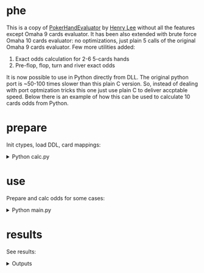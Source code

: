 # phe
This is a copy of [PokerHandEvaluator](https://github.com/HenryRLee/PokerHandEvaluator) by [Henry Lee](https://github.com/HenryRLee) without all the features except Omaha 9 cards evaluator.
It has been also extended with brute force Omaha 10 cards evaluator: no optimizations, just plain 5 calls of the original Omaha 9 cards evaluator.
Few more utilities added:
1. Exact odds calculation for 2-6 5-cards hands
2. Pre-flop, flop, turn and river exact odds

It is now possible to use in Python directly from DLL. The original python port is ~50-100 times slower than this plain C version. So, instead of dealing with port optmization tricks
this one just use plain C to deliver accptable speed. Below there is an example of how this can be used to calculate 10 cards odds from Python.

# prepare
Init ctypes, load DDL, card mappings:
<details>
<summary>Python calc.py</summary>

```python
import copy
import json
import ctypes

CARDS_DICT = { '2c': 0,  '2d': 1,  '2h': 2,  '2s': 3,
               '3c': 4,  '3d': 5,  '3h': 6,  '3s': 7,
               '4c': 8,  '4d': 9,  '4h': 10, '4s': 11,
               '5c': 12, '5d': 13, '5h': 14, '5s': 15,
               '6c': 16, '6d': 17, '6h': 18, '6s': 19,
               '7c': 20, '7d': 21, '7h': 22, '7s': 23,
               '8c': 24, '8d': 25, '8h': 26, '8s': 27,
               '9c': 28, '9d': 29, '9h': 30, '9s': 31,
               'Tc': 32, 'Td': 33, 'Th': 34, 'Ts': 35,
               'Jc': 36, 'Jd': 37, 'Jh': 38, 'Js': 39,
               'Qc': 40, 'Qd': 41, 'Qh': 42, 'Qs': 43,
               'Kc': 44, 'Kd': 45, 'Kh': 46, 'Ks': 47,
               'Ac': 48, 'Ad': 49, 'Ah': 50, 'As': 51 }

CARDS_LIST = [ '' for _ in range(53) ]
for key in CARDS_DICT.keys():
  CARDS_LIST[CARDS_DICT[key] + 1] = key

PHE = ctypes.windll.LoadLibrary(r'c:\Work\MINE\phe\bld\phe.dll')

def str2ids(line: str = None) -> list[int]:
  ids: list[int] = [ ]
  if line is None:
    return ids
  for card in line.split():
    if(len(card) != 2):
      raise ValueError(f'invalid card "{card}" in line "{line}": length is not 2')
    key = card[0].upper() + card[1].lower()
    if key not in CARDS_DICT:
      raise ValueError(f'invalid card "{card}" in line "{line}": unknown card')
    ids.append(CARDS_DICT[card])
  return ids

def ids2str(ids: list[int]) -> str:
  ret = ''
  for id in ids:
    ret += CARDS_LIST[id + 1] + ' '
  return ret.strip()

def odds(hands: list[list[int]], board: list[int], deads: list[int]) -> any:
  for hand in hands:
    if len(hand) != 5:
      raise ValueError('each hand must be 5 cards')

  c_hands = ((ctypes.c_int * 5) * len(hands))()
  for hi, hand in enumerate(hands):
    for ci, card in enumerate(hand):
      c_hands[hi][ci] = card

  c_board = (ctypes.c_int * len(board))()
  for ci, card in enumerate(board):
    c_board[ci] = card

  c_deads = (ctypes.c_int * len(deads))()
  for ci, card in enumerate(deads):
    c_deads[ci] = card

  c_json = ctypes.c_char_p(b'x' * 1024 * 4)
  PHE.calc_OT(c_hands, len(hands), c_board, len(board), c_deads, len(deads), c_json)

  result = { }
  result['hands'] = copy.copy(hands)
  result['board'] = copy.copy(board)
  result['deads'] = copy.copy(deads)
  result['calcs'] = json.loads(c_json.value.decode())
  return result

def pct01(data):
  ret = { }
  for win in data['calcs']['wins']:
    ret[win['arg']] = win['cnt'] / data['calcs']['totl']
  return ret

def pct02(data):
  ret = { }
  for win in data['calcs']['wins']:
    ties = 0
    for tie in data['calcs']['ties']:
      if win['idx'] in tie['idx']:
        ties += tie['cnt'] / len(tie['idx'])
    ret[win['arg']] = (win['cnt'] + ties) / data['calcs']['totl']
  return ret
```
</details>

# use
Prepare and calc odds for some cases:
<details>
<summary>Python main.py</summary>

```python
import calc

def case01():
  hand1 = calc.str2ids('2s 3s 4s 5s 6s')
  hand2 = calc.str2ids('2d 3d 4d 5d 6d')
  board = calc.str2ids()
  deads = calc.str2ids()
  datas = calc.odds([hand1, hand2], board, deads)
  return datas

def case02():
  hand1 = calc.str2ids('Kd Jd Tc 4s 3s')
  hand2 = calc.str2ids('Ad 9d 7h 6d 3c')
  hand3 = calc.str2ids('As Jh 9s 7d 5d')
  board = calc.str2ids('Td 7s Qd')
  deads = calc.str2ids()
  datas = calc.odds([hand1, hand2, hand3], board, deads)
  return datas

def case03():
  hand1 = calc.str2ids('Kd Jd Tc 4s 3s')
  hand2 = calc.str2ids('Ad 9d 7h 6d 3c')
  hand3 = calc.str2ids('As Jh 9s 7d 5d')
  board = calc.str2ids('Td 7s Qd')
  deads = calc.str2ids('2s')
  datas = calc.odds([hand1, hand2, hand3], board, deads)
  return datas

def case04():
  hand1 = calc.str2ids('Kd Jd Tc 4s 3s')
  hand2 = calc.str2ids('Ad 9d 7h 6d 3c')
  hand3 = calc.str2ids('As Jh 9s 7d 5d')
  board = calc.str2ids()
  deads = calc.str2ids('2s 2d 2c 2h')
  datas = calc.odds([hand1, hand2, hand3], board, deads)
  return datas

def case05():
  hand1 = calc.str2ids('Kd Jd Tc 4s 3s')
  hand2 = calc.str2ids('Ad 9d 7h 6d 3c')
  hand3 = calc.str2ids('As Jh 9s 7d 5d')
  board = calc.str2ids()
  deads = calc.str2ids('2s Jd 2c 2h')
  datas = calc.odds([hand1, hand2, hand3], board, deads)
  return datas

def pretty(data):
  print(f'DEADS: {calc.ids2str(data["deads"])}')
  print(f'BOARD: {calc.ids2str(data["board"])}')
  if data['calcs']['eror']:
    for hand in data['hands']:
      print(f'-> {calc.ids2str(hand)}')
    print(f'ERROR: {data["calcs"]["info"]}')
    return
  print(f'TOTAL: {data["calcs"]["totl"]}')
  pct1 = calc.pct01(data)
  pct2 = calc.pct02(data)
  for win in data['calcs']['wins']:
    print(f'{win["arg"]} -> {calc.ids2str(win["ids"])}: ', end = '')
    print(f'{pct1[win["arg"]] * 100:4.2f}% | {pct2[win["arg"]] * 100:4.2f}%')

if __name__ == '__main__':
  pretty(case01())
  print('-' * 20)

  pretty(case02())
  print('-' * 20)

  pretty(case03())
  print('-' * 20)

  pretty(case04())
  print('-' * 20)

  pretty(case05())
  print('-' * 20)
```
</details>

# results
See results:
<details>
<summary>Outputs</summary>

```
DEADS: 
BOARD:
TOTAL: 850668
h1 -> 2s 3s 4s 5s 6s: 3.98% | 50.00%
h2 -> 2d 3d 4d 5d 6d: 3.98% | 50.00%
--------------------
DEADS:
BOARD: Td 7s Qd
TOTAL: 561
h1 -> Kd Jd Tc 4s 3s: 41.35% | 41.89%
h2 -> Ad 9d 7h 6d 3c: 24.96% | 26.20%
h3 -> As Jh 9s 7d 5d: 30.12% | 31.91%
--------------------
DEADS: 2s
BOARD: Td 7s Qd
TOTAL: 528
h1 -> Kd Jd Tc 4s 3s: 41.48% | 42.05%
h2 -> Ad 9d 7h 6d 3c: 25.38% | 26.61%
h3 -> As Jh 9s 7d 5d: 29.55% | 31.34%
--------------------
DEADS: 2s 2d 2c 2h
BOARD:
TOTAL: 237336
h1 -> Kd Jd Tc 4s 3s: 38.39% | 39.07%
h2 -> Ad 9d 7h 6d 3c: 15.81% | 22.01%
h3 -> As Jh 9s 7d 5d: 32.41% | 38.92%
--------------------
DEADS: 2s Jd 2c 2h
BOARD:
-> Kd Jd Tc 4s 3s
-> Ad 9d 7h 6d 3c
-> As Jh 9s 7d 5d
ERROR: invalid deads card: duplicates existing cards
--------------------
```
</details>
